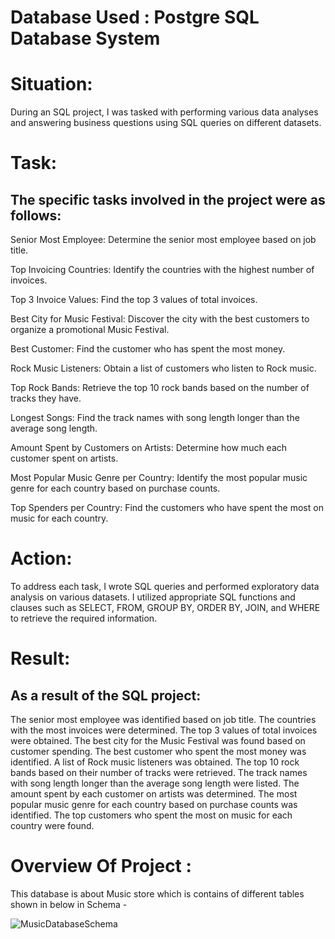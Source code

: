 # Database Used : Postgre SQL Database System

# Situation:
During an SQL project, I was tasked with performing various data analyses and answering business questions using SQL queries on different datasets.

# Task:
## The specific tasks involved in the project were as follows:

Senior Most Employee: Determine the senior most employee based on job title.

Top Invoicing Countries: Identify the countries with the highest number of invoices.

Top 3 Invoice Values: Find the top 3 values of total invoices.

Best City for Music Festival: Discover the city with the best customers to organize a promotional Music Festival.

Best Customer: Find the customer who has spent the most money.

Rock Music Listeners: Obtain a list of customers who listen to Rock music.

Top Rock Bands: Retrieve the top 10 rock bands based on the number of tracks they have.

Longest Songs: Find the track names with song length longer than the average song length.

Amount Spent by Customers on Artists: Determine how much each customer spent on artists.

Most Popular Music Genre per Country: Identify the most popular music genre for each country based on purchase counts.

Top Spenders per Country: Find the customers who have spent the most on music for each country.

# Action:
To address each task, I wrote SQL queries and performed exploratory data analysis on various datasets. I utilized appropriate SQL functions and clauses such as SELECT, FROM, GROUP BY, ORDER BY, JOIN, and WHERE to retrieve the required information.

# Result:
## As a result of the SQL project:

The senior most employee was identified based on job title.
The countries with the most invoices were determined.
The top 3 values of total invoices were obtained.
The best city for the Music Festival was found based on customer spending.
The best customer who spent the most money was identified.
A list of Rock music listeners was obtained.
The top 10 rock bands based on their number of tracks were retrieved.
The track names with song length longer than the average song length were listed.
The amount spent by each customer on artists was determined.
The most popular music genre for each country based on purchase counts was identified.
The top customers who spent the most on music for each country were found.
# Overview Of Project :
This database is about Music store which is contains of different tables shown in below in Schema -  

![MusicDatabaseSchema](https://github.com/AmrapalWaware111/SQL-Projects/assets/111006825/f69f7139-9122-4d84-ab2f-7aeae9b30a57)

